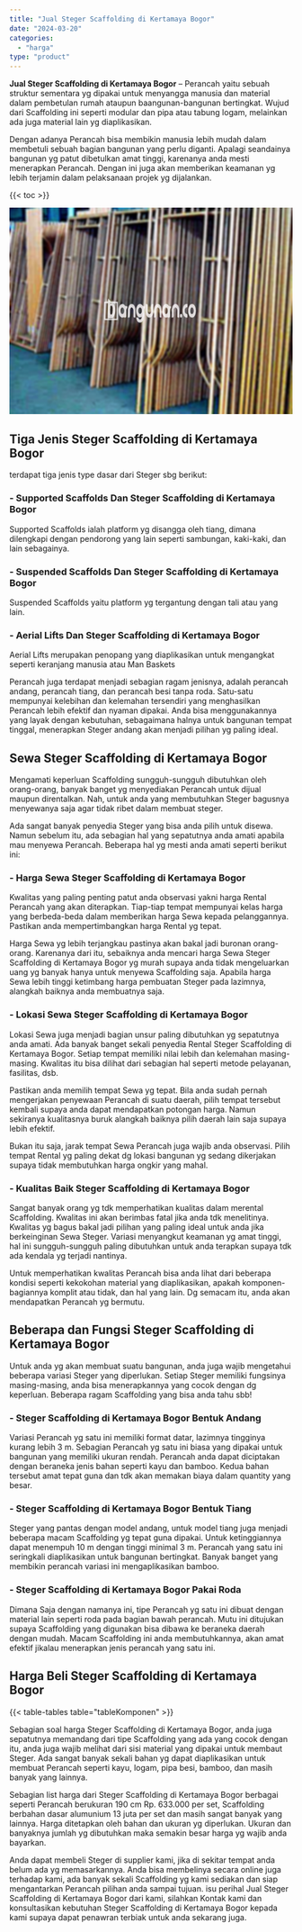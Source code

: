 ```yaml
---
title: "Jual Steger Scaffolding di Kertamaya Bogor"
date: "2024-03-20"
categories: 
  - "harga"
type: "product"
---
```


**Jual Steger Scaffolding di Kertamaya Bogor** – Perancah yaitu sebuah struktur sementara yg dipakai untuk menyangga manusia dan material dalam pembetulan rumah ataupun baangunan-bangunan bertingkat. Wujud dari Scaffolding ini seperti modular dan pipa atau tabung logam, melainkan ada juga material lain yg diaplikasikan.

Dengan adanya Perancah bisa membikin manusia lebih mudah dalam membetuli sebuah bagian bangunan yang perlu diganti. Apalagi seandainya bangunan yg patut dibetulkan amat tinggi, karenanya anda mesti menerapkan Perancah. Dengan ini juga akan memberikan keamanan yg lebih terjamin dalam pelaksanaan projek yg dijalankan.

{{< toc >}}

![Jual Steger Scaffolding di Kertamaya Bogor](/images/sewa-scaffolding-steger-14.png)

## Tiga Jenis Steger Scaffolding di Kertamaya Bogor

terdapat tiga jenis type dasar dari Steger sbg berikut:

### \- Supported Scaffolds Dan Steger Scaffolding di Kertamaya Bogor

Supported Scaffolds ialah platform yg disangga oleh tiang, dimana dilengkapi dengan pendorong yang lain seperti sambungan, kaki-kaki, dan lain sebagainya.

### \- Suspended Scaffolds Dan Steger Scaffolding di Kertamaya Bogor

Suspended Scaffolds yaitu platform yg tergantung dengan tali atau yang lain.

### \- Aerial Lifts Dan Steger Scaffolding di Kertamaya Bogor

Aerial Lifts merupakan penopang yang diaplikasikan untuk mengangkat seperti keranjang manusia atau Man Baskets

Perancah juga terdapat menjadi sebagian ragam jenisnya, adalah perancah andang, perancah tiang, dan perancah besi tanpa roda. Satu-satu mempunyai kelebihan dan kelemahan tersendiri yang menghasilkan Perancah lebih efektif dan nyaman dipakai. Anda bisa menggunakannya yang layak dengan kebutuhan, sebagaimana halnya untuk bangunan tempat tinggal, menerapkan Steger andang akan menjadi pilihan yg paling ideal.

## Sewa Steger Scaffolding di Kertamaya Bogor

Mengamati keperluan Scaffolding sungguh-sungguh dibutuhkan oleh orang-orang, banyak banget yg menyediakan Perancah untuk dijual maupun direntalkan. Nah, untuk anda yang membutuhkan Steger bagusnya menyewanya saja agar tidak ribet dalam membuat steger.

Ada sangat banyak penyedia Steger yang bisa anda pilih untuk disewa. Namun sebelum itu, ada sebagian hal yang sepatutnya anda amati apabila mau menyewa Perancah. Beberapa hal yg mesti anda amati seperti berikut ini:

### \- Harga Sewa Steger Scaffolding di Kertamaya Bogor

Kwalitas yang paling penting patut anda observasi yakni harga Rental Perancah yang akan diterapkan. Tiap-tiap tempat mempunyai kelas harga yang berbeda-beda dalam memberikan harga Sewa kepada pelanggannya. Pastikan anda mempertimbangkan harga Rental yg tepat.

Harga Sewa yg lebih terjangkau pastinya akan bakal jadi buronan orang-orang. Karenanya dari itu, sebaiknya anda mencari harga Sewa Steger Scaffolding di Kertamaya Bogor yg murah supaya anda tidak mengeluarkan uang yg banyak hanya untuk menyewa Scaffolding saja. Apabila harga Sewa lebih tinggi ketimbang harga pembuatan Steger pada lazimnya, alangkah baiknya anda membuatnya saja.

### \- Lokasi Sewa Steger Scaffolding di Kertamaya Bogor

Lokasi Sewa juga menjadi bagian unsur paling dibutuhkan yg sepatutnya anda amati. Ada banyak banget sekali penyedia Rental Steger Scaffolding di Kertamaya Bogor. Setiap tempat memiliki nilai lebih dan kelemahan masing-masing. Kwalitas itu bisa dilihat dari sebagian hal seperti metode pelayanan, fasilitas, dsb.

Pastikan anda memilih tempat Sewa yg tepat. Bila anda sudah pernah mengerjakan penyewaan Perancah di suatu daerah, pilih tempat tersebut kembali supaya anda dapat mendapatkan potongan harga. Namun sekiranya kualitasnya buruk alangkah baiknya pilih daerah lain saja supaya lebih efektif.

Bukan itu saja, jarak tempat Sewa Perancah juga wajib anda observasi. Pilih tempat Rental yg paling dekat dg lokasi bangunan yg sedang dikerjakan supaya tidak membutuhkan harga ongkir yang mahal.

### \- Kualitas Baik Steger Scaffolding di Kertamaya Bogor

Sangat banyak orang yg tdk memperhatikan kualitas dalam merental Scaffolding. Kwalitas ini akan berimbas fatal jika anda tdk menelitinya. Kwalitas yg bagus bakal jadi pilihan yang paling ideal untuk anda jika berkeinginan Sewa Steger. Variasi menyangkut keamanan yg amat tinggi, hal ini sungguh-sungguh paling dibutuhkan untuk anda terapkan supaya tdk ada kendala yg terjadi nantinya.

Untuk memperhatikan kwalitas Perancah bisa anda lihat dari beberapa kondisi seperti kekokohan material yang diaplikasikan, apakah komponen-bagiannya komplit atau tidak, dan hal yang lain. Dg semacam itu, anda akan mendapatkan Perancah yg bermutu.

## Beberapa dan Fungsi Steger Scaffolding di Kertamaya Bogor

Untuk anda yg akan membuat suatu bangunan, anda juga wajib mengetahui beberapa variasi Steger yang diperlukan. Setiap Steger memiliki fungsinya masing-masing, anda bisa menerapkannya yang cocok dengan dg keperluan. Beberapa ragam Scaffolding yang bisa anda tahu sbb!

### \- Steger Scaffolding di Kertamaya Bogor Bentuk Andang

Variasi Perancah yg satu ini memiliki format datar, lazimnya tingginya kurang lebih 3 m. Sebagian Perancah yg satu ini biasa yang dipakai untuk bangunan yang memiliki ukuran rendah. Perancah anda dapat diciptakan dengan beraneka jenis bahan seperti kayu dan bamboo. Kedua bahan tersebut amat tepat guna dan tdk akan memakan biaya dalam quantity yang besar.

### \- Steger Scaffolding di Kertamaya Bogor Bentuk Tiang

Steger yang pantas dengan model andang, untuk model tiang juga menjadi beberapa macam Scaffolding yg tepat guna dipakai. Untuk ketinggiannya dapat menempuh 10 m dengan tinggi minimal 3 m. Perancah yang satu ini seringkali diaplikasikan untuk bangunan bertingkat. Banyak banget yang membikin perancah variasi ini mengaplikasikan bamboo.

### \- Steger Scaffolding di Kertamaya Bogor Pakai Roda

Dimana Saja dengan namanya ini, tipe Perancah yg satu ini dibuat dengan material lain seperti roda pada bagian bawah perancah. Mutu ini ditujukan supaya Scaffolding yang digunakan bisa dibawa ke beraneka daerah dengan mudah. Macam Scaffolding ini anda membutuhkannya, akan amat efektif jikalau menerapkan jenis perancah yang satu ini.

## Harga Beli Steger Scaffolding di Kertamaya Bogor

{{< table-tables table="tableKomponen" >}}

Sebagian soal harga Steger Scaffolding di Kertamaya Bogor, anda juga sepatutnya memandang dari tipe Scaffolding yang ada yang cocok dengan itu, anda juga wajib melihat dari sisi material yang dipakai untuk membaut Steger. Ada sangat banyak sekali bahan yg dapat diaplikasikan untuk membuat Perancah seperti kayu, logam, pipa besi, bamboo, dan masih banyak yang lainnya.

Sebagian list harga dari Steger Scaffolding di Kertamaya Bogor berbagai seperti Perancah berukuran 190 cm Rp. 633.000 per set, Scaffolding berbahan dasar alumunium 13 juta per set dan masih sangat banyak yang lainnya. Harga ditetapkan oleh bahan dan ukuran yg diperlukan. Ukuran dan banyaknya jumlah yg dibutuhkan maka semakin besar harga yg wajib anda bayarkan.

Anda dapat membeli Steger di supplier kami, jika di sekitar tempat anda belum ada yg memasarkannya. Anda bisa membelinya secara online juga terhadap kami, ada banyak sekali Scaffolding yg kami sediakan dan siap mengantarkan Perancah pilihan anda sampai tujuan. isu perihal Jual Steger Scaffolding di Kertamaya Bogor dari kami, silahkan Kontak kami dan konsultasikan kebutuhan Steger Scaffolding di Kertamaya Bogor kepada kami supaya dapat penawran terbiak untuk anda sekarang juga.
